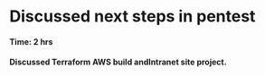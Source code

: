 # Discussed next steps in pentest

#### Time: 2 hrs

#### Discussed Terraform AWS build andIntranet site project.
